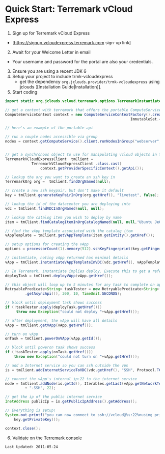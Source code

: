 # Quick Start: Terremark vCloud Express

1. Sign up for Terremark vCloud Express
  * [https://signup.vcloudexpress.terremark.com sign-up link]
2. Await for your Welcome Letter in email
  * Your username and password for the portal are also your credentials.
3. Ensure you are using a recent JDK 6 
4. Setup your project to include trmk-vcloudexpress
	* get the dependency `org.jclouds.provider/trmk-vcloudexpress` using jclouds [[Installation Guide|Installation]].
5. Start coding

```java
import static org.jclouds.vcloud.terremark.options.TerremarkInstantiateVAppTemplateOptions.Builder.processorCount;

// get a context with terremark that offers the portable ComputeService api
ComputeServiceContext context = new ComputeServiceContextFactory().createContext("trmk-vcloudexpress", email, password,
                                                         ImmutableSet.<Module> of(new JschSshClientModule()));

// here's an example of the portable api

// run a couple nodes accessible via group
nodes = context.getComputeService().client.runNodesInGroup("webserver", 2);


// get a synchronous object to use for manipulating vcloud objects in terremarrk
TerremarkVCloudExpressClient  tmClient = 
			TerremarkVCloudExpressClient .class.cast(
				context.getProviderSpecificContext().getApi());

// lookup the org you want to create an ssh key in
TerremarkOrg org =  tmClient.findOrgNamed(null);

// create a new ssh keypair, but don't make it default
key = tmClient.generateKeyPairInOrg(org.getHref(), "livetest", false);

// lookup the id of the datacenter you are deploying into
vdc = tmClient.findVDCInOrgNamed(null, null);

// lookup the catalog item you wish to deploy by name
item = tmClient.findCatalogItemInOrgCatalogNamed(null, null,"Ubuntu JeOS 9.04 (32-bit)");

// find the vApp template associated with the catalog item
vAppTemplate = tmClient.getVAppTemplate(item.getEntity().getHref());

// setup options for creating the vApp
options = processorCount(1).memory(512).sshKeyFingerprint(key.getFingerPrint())

// instantiate, noting vApp returned has minimal details
vApp = tmClient.instantiateVAppTemplateInVDC(vdc.getHref(), vAppTemplate.getHref(), serverName, instantiateOptions);

// In Terremark, instantiate implies deploy. Execute this to get a reference to that task.
deployTask = tmClient.deployVApp(vApp.getHref());

// this object will loop up to 5 minutes for any task to complete on apply()
RetryablePredicate<String> taskTester = new RetryablePredicate<String>(new TaskSuccess(context
         .getAsyncApi()), 300, 10, TimeUnit.SECONDS);

// block until deployment task shows success
if (!taskTester.apply(deployTask.getHref())) 
     throw new Exception("could not deploy "+vApp.getHref());

// after deployment, the vApp will have all details
vApp = tmClient.getVApp(vApp.getHref());

// turn on vApp
onTask = tmClient.powerOnVApp(vApp.getId());

// block until poweron task shows success
if (!taskTester.apply(onTask.getHref())) 
    throw new Exception("could not turn on "+vApp.getHref());

// add a Internet service so you can ssh outside the vpn
is = tmClient.addInternetServiceToVDC(vdc.getHref(), "SSH", Protocol.TCP, 22);

// connect the vApp's internal ip:22 to the internet service
node = tmClient.addNode(is.getId(), Iterables.getLast(vApp.getNetworkToAddresses().values()), vApp.getName()
         + "-SSH", 22);

// get the ip of the public internet service
InetAddress publicIp = is.getPublicIpAddress().getAddress();

// Everything is setup!
System.out.printf("you can now connect to ssh://vcloud@%s:22%nusing private key %s%n", publicIp.getHostAddress(), 
	key.getPrivateKey());

context.close();
```

6. Validate on the [Terremark console](https://my.vcloudexpress.terremark.com/default.aspx)

`Last Updated: 2011-05-24`
